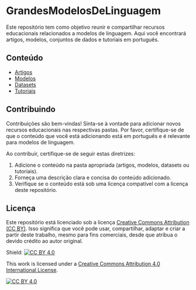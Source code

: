 # GrandesModelosDeLinguagem

Este repositório tem como objetivo reunir e compartilhar recursos educacionais relacionados a modelos de linguagem. Aqui você encontrará artigos, modelos, conjuntos de dados e tutoriais em português.

## Conteúdo

- [Artigos](./artigos)
- [Modelos](./modelos)
- [Datasets](./datasets)
- [Tutoriais](./tutoriais)

## Contribuindo

Contribuições são bem-vindas! Sinta-se à vontade para adicionar novos recursos educacionais nas respectivas pastas. Por favor, certifique-se de que o conteúdo que você está adicionando está em português e é relevante para modelos de linguagem.

Ao contribuir, certifique-se de seguir estas diretrizes:

1. Adicione o conteúdo na pasta apropriada (artigos, modelos, datasets ou tutoriais).
2. Forneça uma descrição clara e concisa do conteúdo adicionado.
3. Verifique se o conteúdo está sob uma licença compatível com a licença deste repositório.

## Licença

Este repositório está licenciado sob a licença [Creative Commons Attribution (CC BY)](https://creativecommons.org/licenses/by/4.0/). Isso significa que você pode usar, compartilhar, adaptar e criar a partir deste trabalho, mesmo para fins comerciais, desde que atribua o devido crédito ao autor original.


Shield: [![CC BY 4.0][cc-by-shield]][cc-by]

This work is licensed under a
[Creative Commons Attribution 4.0 International License][cc-by].

[![CC BY 4.0][cc-by-image]][cc-by]

[cc-by]: http://creativecommons.org/licenses/by/4.0/
[cc-by-image]: https://i.creativecommons.org/l/by/4.0/88x31.png
[cc-by-shield]: https://img.shields.io/badge/License-CC%20BY%204.0-lightgrey.svg